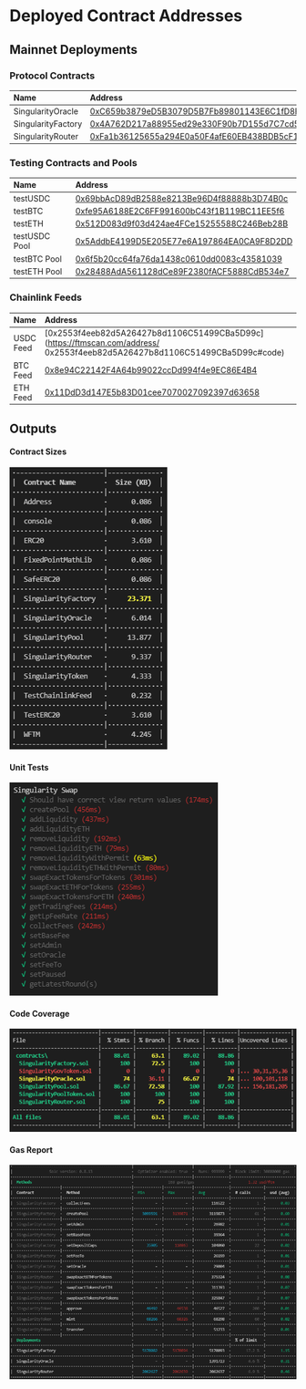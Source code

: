 # Deployed Contract Addresses

## Mainnet Deployments

### Protocol Contracts
| Name | Address |
| :--- | :--- |
| SingularityOracle | [0xC659b3879eD5B3079D5B7Fb89801143E6C1fD8Fa](https://ftmscan.com/address/0xC659b3879eD5B3079D5B7Fb89801143E6C1fD8Fa#code) |
| SingularityFactory | [0x4A762D217a88955ed29e330F90b7D155d7C7cd56](https://ftmscan.com/address/0x4A762D217a88955ed29e330F90b7D155d7C7cd56#code) |
| SingularityRouter | [0xFa1b36125655a294E0a50F4afE60EB438BDB5cF1](https://ftmscan.com/address/0xFa1b36125655a294E0a50F4afE60EB438BDB5cF1#code) |

### Testing Contracts and Pools
| Name | Address |
| :--- | :--- |
| testUSDC | [0x69bbAcD89dB2588e8213Be96D4f88888b3D74B0c](https://ftmscan.com/address/0x69bbAcD89dB2588e8213Be96D4f88888b3D74B0c#code) |
| testBTC | [0xfe95A6188E2C6FF991600bC43f1B119BC11EE5f6](https://ftmscan.com/address/0xfe95a6188e2c6ff991600bc43f1b119bc11ee5f6#code) |
| testETH | [0x512D083d9f03d424ae4FCe15255588C246Beb28B](https://ftmscan.com/address/0x512d083d9f03d424ae4fce15255588c246beb28b#code) |
| testUSDC Pool | [0x5AddbE4199D5E205E77e6A197864EA0CA9F8D2DD](https://ftmscan.com/address/0x5AddbE4199D5E205E77e6A197864EA0CA9F8D2DD#code) |
| testBTC Pool | [0x6f5b20cc64fa76da1438c0610dd0083c43581039](https://ftmscan.com/address/0x6f5b20cc64fa76da1438c0610dd0083c43581039#code) |
| testETH Pool | [0x28488AdA561128dCe89F2380fACF5888CdB534e7](https://ftmscan.com/address/0x28488AdA561128dCe89F2380fACF5888CdB534e7#code) |

### Chainlink Feeds
| Name | Address |
| :--- | :--- |
| USDC Feed | [0x2553f4eeb82d5A26427b8d1106C51499CBa5D99c](https://ftmscan.com/address/	0x2553f4eeb82d5A26427b8d1106C51499CBa5D99c#code) |
| BTC Feed | [0x8e94C22142F4A64b99022ccDd994f4e9EC86E4B4](https://ftmscan.com/address/0x8e94C22142F4A64b99022ccDd994f4e9EC86E4B4#code) |
| ETH Feed | [0x11DdD3d147E5b83D01cee7070027092397d63658](https://ftmscan.com/address/0x11DdD3d147E5b83D01cee7070027092397d63658#code) |

## Outputs
#### Contract Sizes
![](contract-sizes.png)

#### Unit Tests
![](tests.png)

#### Code Coverage
![](coverage.png)

#### Gas Report
![](gas-report.png)